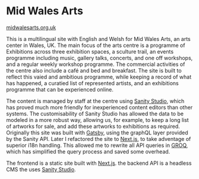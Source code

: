# Mid Wales Arts

[midwalesarts.org.uk](https://midwalesarts.org.uk)

This is a multilingual site with English and Welsh for Mid Wales Arts, an arts center in Wales, UK. The main focus of the arts centre is a programme of Exhibitions across three exhibition spaces, a sculture trail, an events programme including music, gallery talks, concerts, and one off workshops, and a regular weekly workshop programme. The commercial activities of the centre also include a café and bed and breakfast. The site is built to reflect this vaied and ambitious programme, while keeping a record of what has happened, a curatied list of represented artists, and an exhibitions programme that can be experienced online.

The content is managed by staff at the centre using [Sanity Studio](https://sanity.io/), which has proved much more friendly for inexperienced content editors than other systems. The customisability of Sanity Studio has allowed the data to be modeled in a more robust way, allowing us, for example, to keep a long list of artworks for sale, and add these artworks to exhibitions as required. Originally this site was built with [Gatsby](https://www.gatsbyjs.com/), using the graphQL layer provided by the Sanity API. Later I refactored the site to [Next.js](https://www.nextjs.org/), to take adventage of superior i18n handling. This allowed me to rewrite all API queries in [GROQ](https://groq.dev), which has simplified the query process and saved some overhead.

The frontend is a static site built with [Next.js](https://www.nextjs.org/).
the backend API is a headless CMS the uses [Sanity Studio](https://sanity.io/).
